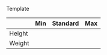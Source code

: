 Template



|          	| Min  				| Standard 			| Max			|
|----------	| --------------	| ------------- 	|---------------|
| Height	| 		  			| 	 				| 				|
| Weight 	| 		 			| 					| 				|

